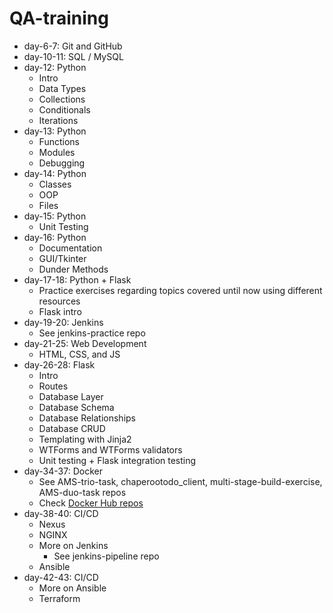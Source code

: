 # QA-training
<!-- TODO: Restructure to weekly structure -->
- day-6-7: Git and GitHub
- day-10-11: SQL / MySQL
- day-12: Python
  - Intro
  - Data Types
  - Collections
  - Conditionals
  - Iterations
- day-13: Python
  - Functions
  - Modules
  - Debugging
- day-14: Python
  - Classes
  - OOP
  - Files
- day-15: Python
  - Unit Testing
- day-16: Python
  - Documentation
  - GUI/Tkinter
  - Dunder Methods
- day-17-18: Python + Flask
  - Practice exercises regarding topics covered until now using different resources
  - Flask intro
- day-19-20: Jenkins
  - See jenkins-practice repo
- day-21-25: Web Development
  - HTML, CSS, and JS
- day-26-28: Flask
  - Intro
  - Routes
  - Database Layer
  - Database Schema
  - Database Relationships
  - Database CRUD
  - Templating with Jinja2
  - WTForms and WTForms validators
  - Unit testing + Flask integration testing
- day-34-37: Docker
  - See AMS-trio-task, chaperootodo_client, multi-stage-build-exercise, AMS-duo-task repos
  - Check [Docker Hub repos](https://hub.docker.com/repositories/1391819)
- day-38-40: CI/CD
  - Nexus
  - NGINX
  - More on Jenkins
    - See jenkins-pipeline repo
  - Ansible
- day-42-43: CI/CD
  - More on Ansible
  - Terraform
